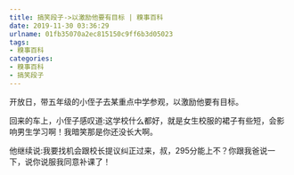 ```yaml
---
title: 搞笑段子->以激励他要有目标 | 糗事百科
date: 2019-11-30 03:36:29
urlname: 01fb35070a2ec815150c9ff6b3d05023
tags: 
- 糗事百科
categories:
- 糗事百科
- 搞笑段子
---
```

开放日，带五年级的小侄子去某重点中学参观，以激励他要有目标。

回来的车上，小侄子感叹道:这学校什么都好，就是女生校服的裙子有些短，会影响男生学习啊！我暗笑那是你还没长大啊。

他继续说:我要找机会跟校长提议纠正过来，叔，295分能上不？你跟我爸说一下，说你说服我同意补课了！


